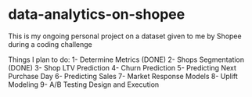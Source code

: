 # data-analytics-on-shopee
This is my ongoing personal project on a dataset given to me by Shopee during a coding challenge 

Things I plan to do:
1- Determine Metrics (DONE)
2- Shops Segmentation (DONE)
3- Shop LTV Prediction
4- Churn Prediction
5- Predicting Next Purchase Day
6- Predicting Sales
7- Market Response Models
8- Uplift Modeling
9- A/B Testing Design and Execution
